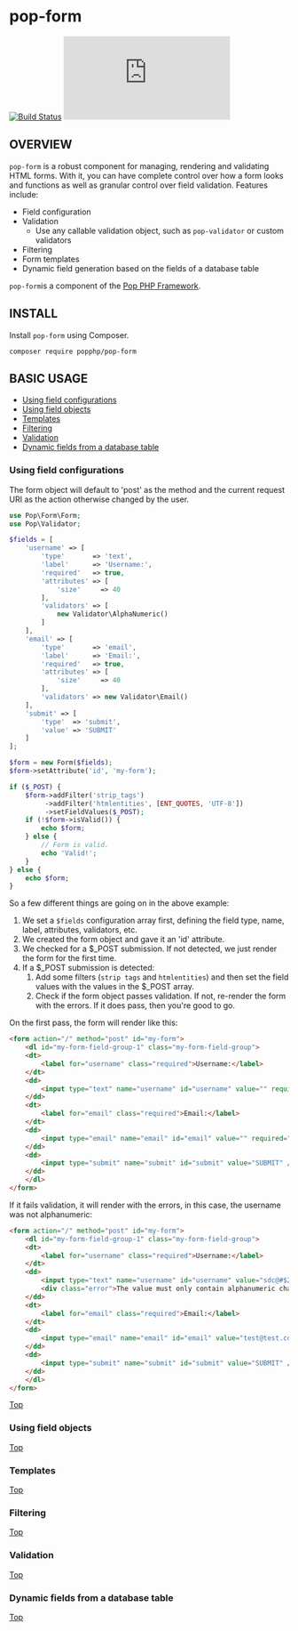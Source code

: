 pop-form
========

[![Build Status](https://travis-ci.org/popphp/pop-form.svg?branch=master)](https://travis-ci.org/popphp/pop-form)
[![Coverage Status](http://www.popphp.org/cc/coverage.php?comp=pop-form)](http://www.popphp.org/cc/pop-form/)

OVERVIEW
--------
`pop-form` is a robust component for managing, rendering and validating HTML forms.
With it, you can have complete control over how a form looks and functions as well
as granular control over field validation. Features include:

* Field configuration
* Validation
    + Use any callable validation object, such as `pop-validator` or custom validators
* Filtering
* Form templates
* Dynamic field generation based on the fields of a database table

`pop-form`is a component of the [Pop PHP Framework](http://www.popphp.org/).

INSTALL
-------

Install `pop-form` using Composer.

    composer require popphp/pop-form

## BASIC USAGE

* [Using field configurations](#using-field-configuration)
* [Using field objects](#using-field-objects)
* [Templates](#templates)
* [Filtering](#filtering)
* [Validation](#validation)
* [Dynamic fields from a database table](#dynamic-fields-from-a-database-table)

### Using field configurations

The form object will default to 'post' as the method and the current request URI as
the action otherwise changed by the user.

```php
use Pop\Form\Form;
use Pop\Validator;

$fields = [
    'username' => [
        'type'       => 'text',
        'label'      => 'Username:',
        'required'   => true,
        'attributes' => [
            'size'     => 40
        ],
        'validators' => [
            new Validator\AlphaNumeric()
        ]
    ],
    'email' => [
        'type'       => 'email',
        'label'      => 'Email:',
        'required'   => true,
        'attributes' => [
            'size'     => 40
        ],
        'validators' => new Validator\Email()
    ],
    'submit' => [
        'type'  => 'submit',
        'value' => 'SUBMIT'
    ]
];

$form = new Form($fields);
$form->setAttribute('id', 'my-form');

if ($_POST) {
    $form->addFilter('strip_tags')
         ->addFilter('htmlentities', [ENT_QUOTES, 'UTF-8'])
         ->setFieldValues($_POST);
    if (!$form->isValid()) {
        echo $form;
    } else {
        // Form is valid.
        echo 'Valid!';
    }
} else {
    echo $form;
}
```

So a few different things are going on in the above example:
 
1. We set a `$fields` configuration array first, defining the field type, name, label, attributes, validators, etc.
2. We created the form object and gave it an 'id' attribute.
3. We checked for a $_POST submission. If not detected, we just render the form for the first time.
4. If a $_POST submission is detected:
    1. Add some filters (`strip tags` and `htmlentities`) and then set the field values with the values in the $_POST array.
    2. Check if the form object passes validation. If not, re-render the form with the errors. If it does pass, then you're good to go.

On the first pass, the form will render like this:

```html
<form action="/" method="post" id="my-form">
    <dl id="my-form-field-group-1" class="my-form-field-group">
    <dt>
        <label for="username" class="required">Username:</label>
    </dt>
    <dd>
        <input type="text" name="username" id="username" value="" required="required" size="40" />
    </dd>
    <dt>
        <label for="email" class="required">Email:</label>
    </dt>
    <dd>
        <input type="email" name="email" id="email" value="" required="required" size="40" />
    </dd>
    <dd>
        <input type="submit" name="submit" id="submit" value="SUBMIT" />
    </dd>
    </dl>
</form>
```

If it fails validation, it will render with the errors, in this case, the username was not alphanumeric:

```html
<form action="/" method="post" id="my-form">
    <dl id="my-form-field-group-1" class="my-form-field-group">
    <dt>
        <label for="username" class="required">Username:</label>
    </dt>
    <dd>
        <input type="text" name="username" id="username" value="sdc@#$234" required="required" size="40" />
        <div class="error">The value must only contain alphanumeric characters.</div>
    </dd>
    <dt>
        <label for="email" class="required">Email:</label>
    </dt>
    <dd>
        <input type="email" name="email" id="email" value="test@test.com" required="required" size="40" />
    </dd>
    <dd>
        <input type="submit" name="submit" id="submit" value="SUBMIT" />
    </dd>
    </dl>
</form>
```

[Top](#basic-usage)

### Using field objects

[Top](#basic-usage)

### Templates

[Top](#basic-usage)

### Filtering

[Top](#basic-usage)

### Validation

[Top](#basic-usage)

### Dynamic fields from a database table

[Top](#basic-usage)
